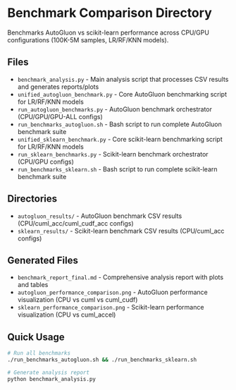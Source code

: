# Benchmark Comparison Directory

Benchmarks AutoGluon vs scikit-learn performance across CPU/GPU configurations (100K-5M samples, LR/RF/KNN models).

## Files

- `benchmark_analysis.py` - Main analysis script that processes CSV results and generates reports/plots
- `unified_autogluon_benchmark.py` - Core AutoGluon benchmarking script for LR/RF/KNN models
- `run_autogluon_benchmarks.py` - AutoGluon benchmark orchestrator (CPU/GPU/GPU-ALL configs)
- `run_benchmarks_autogluon.sh` - Bash script to run complete AutoGluon benchmark suite
- `unified_sklearn_benchmark.py` - Core scikit-learn benchmarking script for LR/RF/KNN models
- `run_sklearn_benchmarks.py` - Scikit-learn benchmark orchestrator (CPU/GPU configs)
- `run_benchmarks_sklearn.sh` - Bash script to run complete scikit-learn benchmark suite


## Directories

- `autogluon_results/` - AutoGluon benchmark CSV results (CPU/cuml_acc/cuml_cudf_acc configs)
- `sklearn_results/` - Scikit-learn benchmark CSV results (CPU/cuml_acc configs)

## Generated Files

- `benchmark_report_final.md` - Comprehensive analysis report with plots and tables
- `autogluon_performance_comparison.png` - AutoGluon performance visualization (CPU vs cuml vs cuml_cudf)
- `sklearn_performance_comparison.png` - Scikit-learn performance visualization (CPU vs cuml_accel)

## Quick Usage

```bash
# Run all benchmarks
./run_benchmarks_autogluon.sh && ./run_benchmarks_sklearn.sh

# Generate analysis report
python benchmark_analysis.py
```
